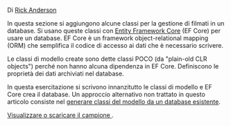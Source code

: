 Di [Rick Anderson](https://twitter.com/RickAndMSFT)

In questa sezione si aggiungono alcune classi per la gestione di filmati in un database. Si usano queste classi con [Entity Framework Core](/ef/core) (EF Core) per usare un database. EF Core è un framework object-relational mapping (ORM) che semplifica il codice di accesso ai dati che è necessario scrivere.

Le classi di modello create sono dette classi POCO (da "plain-old CLR objects") perché non hanno alcuna dipendenza in EF Core. Definiscono le proprietà dei dati archiviati nel database.

In questa esercitazione si scrivono innanzitutto le classi di modello e EF Core crea il database. Un approccio alternativo non trattato in questo articolo consiste nel [generare classi del modello da un database esistente](/ef/core/get-started/aspnetcore/existing-db).

[Visualizzare o scaricare il campione ](https://github.com/aspnet/Docs/tree/master/aspnetcore/tutorials/razor-pages/razor-pages-start/sample/RazorPagesMovie).